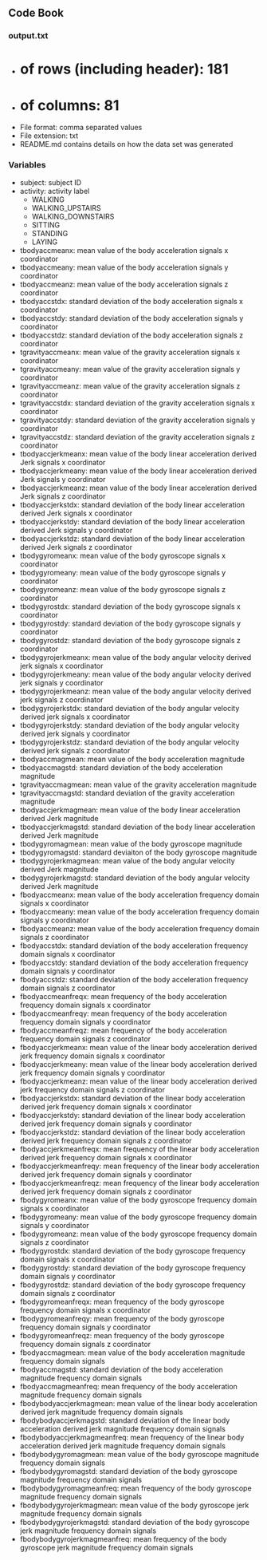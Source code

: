 ## Code Book
### output.txt
  * # of rows (including header): 181
  * # of columns: 81
  * File format: comma separated values
  * File extension: txt
  * README.md contains details on how the data set was generated
  
### Variables
  * subject: subject ID
  * activity: activity label
    * WALKING
    * WALKING_UPSTAIRS
    * WALKING_DOWNSTAIRS
    * SITTING
    * STANDING
    * LAYING
  * tbodyaccmeanx: mean value of the body acceleration signals x coordinator 
  * tbodyaccmeany: mean value of the body acceleration signals y coordinator
  * tbodyaccmeanz: mean value of the body acceleration signals z coordinator 
  * tbodyaccstdx: standard deviation of the body acceleration signals x coordinator 
  * tbodyaccstdy: standard deviation of the body acceleration signals y coordinator 
  * tbodyaccstdz: standard deviation of the body acceleration signals z coordinator 
  * tgravityaccmeanx: mean value of the gravity acceleration signals x coordinator 
  * tgravityaccmeany: mean value of the gravity acceleration signals y coordinator 
  * tgravityaccmeanz: mean value of the gravity acceleration signals z coordinator 
  * tgravityaccstdx: standard deviation of the gravity acceleration signals x coordinator 
  * tgravityaccstdy: standard deviation of the gravity acceleration signals y coordinator 
  * tgravityaccstdz: standard deviation of the gravity acceleration signals z coordinator 
  * tbodyaccjerkmeanx: mean value of the body linear acceleration derived Jerk signals x coordinator
  * tbodyaccjerkmeany: mean value of the body linear acceleration derived Jerk signals y coordinator 
  * tbodyaccjerkmeanz: mean value of the body linear acceleration derived Jerk signals z coordinator 
  * tbodyaccjerkstdx: standard deviation of the body linear acceleration derived Jerk signals x coordinator 
  * tbodyaccjerkstdy: standard deviation of the body linear acceleration derived Jerk signals y coordinator 
  * tbodyaccjerkstdz: standard deviation of the body linear acceleration derived Jerk signals z coordinator 
  * tbodygyromeanx: mean value of the body gyroscope signals x coordinator 
  * tbodygyromeany: mean value of the body gyroscope signals y coordinator 
  * tbodygyromeanz: mean value of the body gyroscope signals z coordinator 
  * tbodygyrostdx: standard deviation of the body gyroscope signals x coordinator 
  * tbodygyrostdy: standard deviation of the body gyroscope signals y coordinator 
  * tbodygyrostdz: standard deviation of the body gyroscope signals z coordinator 
  * tbodygyrojerkmeanx: mean value of the body angular velocity derived jerk signals x coordinator 
  * tbodygyrojerkmeany: mean value of the body angular velocity derived jerk signals y coordinator 
  * tbodygyrojerkmeanz: mean value of the body angular velocity derived jerk signals z coordinator 
  * tbodygyrojerkstdx: standard deviation of the body angular velocity derived jerk signals x coordinator 
  * tbodygyrojerkstdy: standard deviation of the body angular velocity derived jerk signals y coordinator
  * tbodygyrojerkstdz: standard deviation of the body angular velocity derived jerk signals z coordinator 
  * tbodyaccmagmean: mean value of the body acceleration magnitude 
  * tbodyaccmagstd: standard deviation of the body acceleration magnitude 
  * tgravityaccmagmean: mean value of the gravity acceleration magnitude 
  * tgravityaccmagstd: standard deviation of the gravity acceleration magnitude 
  * tbodyaccjerkmagmean: mean value of the body linear acceleration derived Jerk magnitude 
  * tbodyaccjerkmagstd: standard deviation of the body linear acceleration derived Jerk magnitude 
  * tbodygyromagmean: mean value of the body gyroscope magnitude 
  * tbodygyromagstd: standard deviaiton of the body gyroscope magnitude 
  * tbodygyrojerkmagmean: mean value of the body angular velocity derived Jerk magnitude
  * tbodygyrojerkmagstd: standard deviation of the body angular velocity derived Jerk magnitude
  * fbodyaccmeanx: mean value of the body acceleration frequency domain signals x coordinator 
  * fbodyaccmeany: mean value of the body acceleration frequency domain signals y coordinator 
  * fbodyaccmeanz: mean value of the body acceleration frequency domain signals z coordinator 
  * fbodyaccstdx: standard deviation of the body acceleration frequency domain signals x coordinator 
  * fbodyaccstdy: standard deviation of the body acceleration frequency domain signals y coordinator 
  * fbodyaccstdz: standard deviation of the body acceleration frequency domain signals z coordinator 
  * fbodyaccmeanfreqx: mean frequency of the body acceleration frequency domain signals x coordinator 
  * fbodyaccmeanfreqy: mean frequency of the body acceleration frequency domain signals y coordinator 
  * fbodyaccmeanfreqz: mean frequency of the body acceleration frequency domain signals z coordinator 
  * fbodyaccjerkmeanx: mean value of the linear body acceleration derived jerk frequency domain signals x coordinator 
  * fbodyaccjerkmeany: mean value of the linear body acceleration derived jerk frequency domain signals y coordinator 
  * fbodyaccjerkmeanz: mean value of the linear body acceleration derived jerk frequency domain signals z coordinator 
  * fbodyaccjerkstdx: standard deviation of the linear body acceleration derived jerk frequency domain signals x coordinator 
  * fbodyaccjerkstdy: standard deviation of the linear body acceleration derived jerk frequency domain signals y coordinator 
  * fbodyaccjerkstdz: standard deviation of the linear body acceleration derived jerk frequency domain signals z coordinator 
  * fbodyaccjerkmeanfreqx: mean frequency of the linear body acceleration derived jerk frequency domain signals x coordinator 
  * fbodyaccjerkmeanfreqy: mean frequency of the linear body acceleration derived jerk frequency domain signals y coordinator 
  * fbodyaccjerkmeanfreqz: mean frequency of the linear body acceleration derived jerk frequency domain signals z coordinator 
  * fbodygyromeanx: mean value of the body gyroscope frequency domain signals x coordinator 
  * fbodygyromeany: mean value of the body gyroscope frequency domain signals y coordinator 
  * fbodygyromeanz: mean value of the body gyroscope frequency domain signals z coordinator 
  * fbodygyrostdx: standard deviation of the body gyroscope frequency domain signals x coordinator 
  * fbodygyrostdy: standard deviation of the body gyroscope frequency domain signals y coordinator 
  * fbodygyrostdz: standard deviation of the body gyroscope frequency domain signals z coordinator 
  * fbodygyromeanfreqx: mean frequency of the body gyroscope frequency domain signals x coordinator 
  * fbodygyromeanfreqy: mean frequency of the body gyroscope frequency domain signals y coordinator 
  * fbodygyromeanfreqz: mean frequency of the body gyroscope frequency domain signals z coordinator 
  * fbodyaccmagmean: mean value of the body acceleration magnitude frequency domain signals 
  * fbodyaccmagstd: standard deviation of the body acceleration magnitude frequency domain signals
  * fbodyaccmagmeanfreq: mean frequency of the body acceleration magnitude frequency domain signals
  * fbodybodyaccjerkmagmean: mean value of the linear body acceleration derived jerk magnitude frequency domain signals
  * fbodybodyaccjerkmagstd: standard deviation of the linear body acceleration derived jerk magnitude frequency domain signals
  * fbodybodyaccjerkmagmeanfreq: mean frequency of the linear body acceleration derived jerk magnitude frequency domain signals
  * fbodybodygyromagmean: mean value of the body gyroscope magnitude frequency domain signals
  * fbodybodygyromagstd: standard deviation of the body gyroscope magnitude frequency domain signals
  * fbodybodygyromagmeanfreq: mean frequency of the body gyroscope magnitude frequency domain signals
  * fbodybodygyrojerkmagmean: mean value of the body gyroscope jerk magnitude frequency domain signals
  * fbodybodygyrojerkmagstd: standard deviation of the body gyroscope jerk magnitude frequency domain signals
  * fbodybodygyrojerkmagmeanfreq: mean frequency of the body gyroscope jerk magnitude frequency domain signals